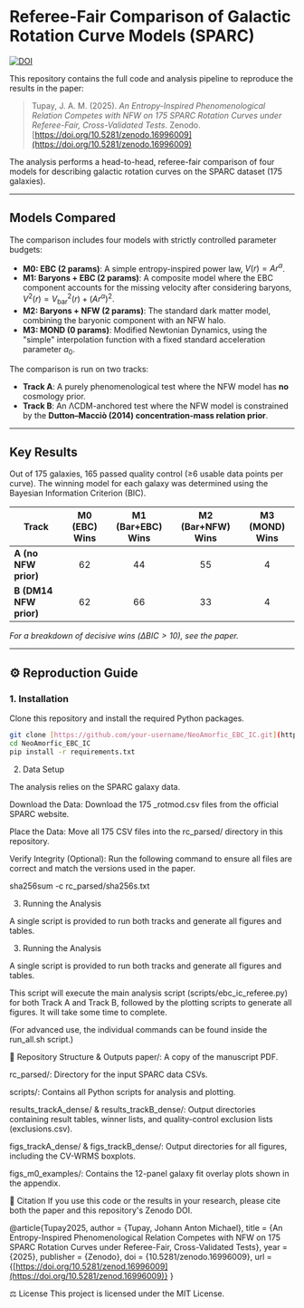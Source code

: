 # Referee-Fair Comparison of Galactic Rotation Curve Models (SPARC)

[![DOI](https://zenodo.org/badge/DOI/10.5281/zenodo.16996009.svg)](https://doi.org/10.5281/zenodo.16996009)

This repository contains the full code and analysis pipeline to reproduce the results in the paper:

> Tupay, J. A. M. (2025). *An Entropy-Inspired Phenomenological Relation Competes with NFW on 175 SPARC Rotation Curves under Referee-Fair, Cross-Validated Tests*. Zenodo. [https://doi.org/10.5281/zenodo.16996009](https://doi.org/10.5281/zenodo.16996009)

The analysis performs a head-to-head, referee-fair comparison of four models for describing galactic rotation curves on the SPARC dataset (175 galaxies).

---

## Models Compared

The comparison includes four models with strictly controlled parameter budgets:

* **M0: EBC (2 params)**: A simple entropy-inspired power law, $V(r) = Ar^{\alpha}$.
* **M1: Baryons + EBC (2 params)**: A composite model where the EBC component accounts for the missing velocity after considering baryons, $V^2(r) = V_{\text{bar}}^2(r) + (Ar^{\alpha})^2$.
* **M2: Baryons + NFW (2 params)**: The standard dark matter model, combining the baryonic component with an NFW halo.
* **M3: MOND (0 params)**: Modified Newtonian Dynamics, using the "simple" interpolation function with a fixed standard acceleration parameter $a_0$.

The comparison is run on two tracks:
* **Track A**: A purely phenomenological test where the NFW model has **no** cosmology prior.
* **Track B**: An ΛCDM-anchored test where the NFW model is constrained by the **Dutton–Macciò (2014) concentration-mass relation prior**.

---

## Key Results

Out of 175 galaxies, 165 passed quality control (≥6 usable data points per curve). The winning model for each galaxy was determined using the Bayesian Information Criterion (BIC).

| Track                   | M0 (EBC) Wins | M1 (Bar+EBC) Wins | M2 (Bar+NFW) Wins | M3 (MOND) Wins |
| ----------------------- | :-----------: | :---------------: | :---------------: | :------------: |
| **A (no NFW prior)** |      62       |        44         |        55         |       4        |
| **B (DM14 NFW prior)** |      62       |        66         |        33         |       4        |

*For a breakdown of decisive wins ($\Delta \text{BIC} > 10$), see the paper.*

---

## ⚙️ Reproduction Guide

### 1. Installation

Clone this repository and install the required Python packages.

```bash
git clone [https://github.com/your-username/NeoAmorfic_EBC_IC.git](https://github.com/your-username/NeoAmorfic_EBC_IC.git)
cd NeoAmorfic_EBC_IC
pip install -r requirements.txt
```

2. Data Setup

The analysis relies on the SPARC galaxy data.

Download the Data: Download the 175 _rotmod.csv files from the official SPARC website.

Place the Data: Move all 175 CSV files into the rc_parsed/ directory in this repository.

Verify Integrity (Optional): Run the following command to ensure all files are correct and match the versions used in the paper.

sha256sum -c rc_parsed/sha256s.txt

3. Running the Analysis

A single script is provided to run both tracks and generate all figures and tables.

3. Running the Analysis

A single script is provided to run both tracks and generate all figures and tables.

This script will execute the main analysis script (scripts/ebc_ic_referee.py) for both Track A and Track B, followed by the plotting scripts to generate all figures. It will take some time to complete.

(For advanced use, the individual commands can be found inside the run_all.sh script.)

📂 Repository Structure & Outputs
paper/: A copy of the manuscript PDF.

rc_parsed/: Directory for the input SPARC data CSVs.

scripts/: Contains all Python scripts for analysis and plotting.

results_trackA_dense/ & results_trackB_dense/: Output directories containing result tables, winner lists, and quality-control exclusion lists (exclusions.csv).

figs_trackA_dense/ & figs_trackB_dense/: Output directories for all figures, including the CV-WRMS boxplots.

figs_m0_examples/: Contains the 12-panel galaxy fit overlay plots shown in the appendix.

📜 Citation
If you use this code or the results in your research, please cite both the paper and this repository's Zenodo DOI.

@article{Tupay2025,
  author       = {Tupay, Johann Anton Michael},
  title        = {An Entropy-Inspired Phenomenological Relation Competes with NFW on 175 SPARC Rotation Curves under Referee-Fair, Cross-Validated Tests},
  year         = {2025},
  publisher    = {Zenodo},
  doi          = {10.5281/zenodo.16996009},
  url          = {[https://doi.org/10.5281/zenod.16996009](https://doi.org/10.5281/zenod.16996009)}
}

⚖️ License
This project is licensed under the MIT License.
